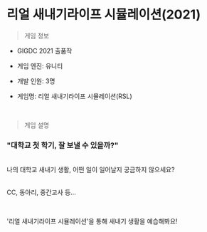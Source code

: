# 리얼 새내기라이프 시뮬레이션(2021)

> 게임 정보

* GIGDC 2021 출품작

* 게임 엔진: 유니티

* 개발 인원: 3명

* 게임명: 리얼 새내기라이프 시뮬레이션(RSL)

<br>

> 게임 설명

### <b>"대학교 첫 학기, 잘 보낼 수 있을까?"</b>

<br>
나의 대학교 새내기 생활, 어떤 일이 일어날지 궁금하지 않으세요?

<br>
<br>

CC, 동아리, 중간고사 등...

<br>

'리얼 새내기라이프 시뮬레이션'을 통해 새내기 생활을 예습해봐요!


<br>
